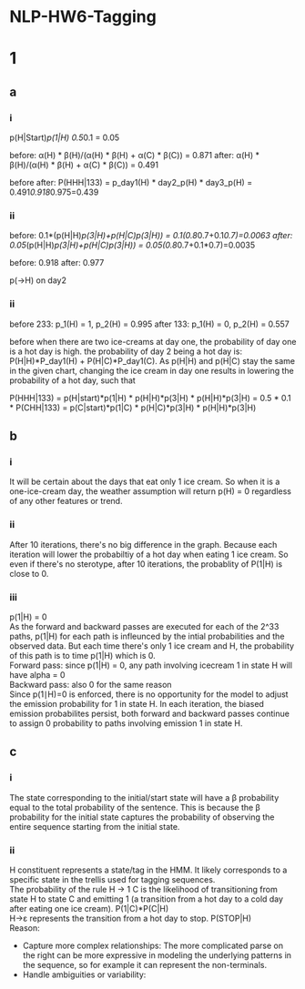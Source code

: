 # NLP-HW6-Tagging
# 1
## a
### i
p(H|Start)*p(1|H) 0.5*0.1 = 0.05

before: α(H) * β(H)/(α(H) * β(H) + α(C) * β(C)) = 0.871
after: α(H) * β(H)/(α(H) * β(H) + α(C) * β(C)) = 0.491

before
after: P(HHH|133) = p_day1(H) * day2_p(H) * day3_p(H) = 0.491*0.918*0.975=0.439



### ii
before: 0.1*(p(H|H)*p(3|H)+p(H|C)*p(3|H)) = 0.1*(0.8*0.7+0.1*0.7)=0.0063
after: 0.05*(p(H|H)*p(3|H)+p(H|C)*p(3|H)) = 0.05*(0.8*0.7+0.1*0.7)=0.0035



before: 0.918
after: 0.977

p(->H) on day2


### ii
before 233: p_1(H) = 1, p_2(H) = 0.995
after 133: p_1(H) = 0, p_2(H) = 0.557

before when there are two ice-creams at day one, the probability of day one is a hot day is high. the probability of day 2 being a hot day is: P(H|H)*P_day1(H) + P(H|C)*P_day1(C). As p(H|H) and p(H|C) stay the same in the given chart, changing the ice cream in day one results in lowering the probability of a hot day, such that 

P(HHH|133) = p(H|start)*p(1|H) * p(H|H)*p(3|H) * p(H|H)*p(3|H)
            = 0.5 * 0.1 * 
P(CHH|133) = p(C|start)*p(1|C) * p(H|C)*p(3|H) * p(H|H)*p(3|H)


## b
### i
It will be certain about the days that eat only 1 ice cream. So when it is a one-ice-cream day, the weather assumption will return p(H) = 0 regardless of any other features or trend.

### ii
After 10 iterations, there's no big difference in the graph. Because each iteration will lower the probabiltiy of a hot day when eating 1 ice cream. So even if there's no sterotype, after 10 iterations, the probablity of P(1|H) is close to 0.

### iii
p(1|H) = 0 <br>
As the forward and backward passes are executed for each of the 2^33 paths, p(1|H) for each path is infleunced by the intial probabilities and the observed data. But each time there's only 1 ice cream and H, the probability of this path is to time p(1|H) which is 0.<br>
Forward pass: since p(1|H) = 0, any path involving icecream 1 in state H will have alpha = 0<br>
Backward pass: also 0 for the same reason<br>
Since p(1∣H)=0 is enforced, there is no opportunity for the model to adjust the emission probability for 1 in state H. In each iteration, the biased emission probabilites persist, both forward and backward passes continue to assign 0 probability to paths involving emission 1 in state H.


## c
### i
The state corresponding to the initial/start state will have a β probability equal to the total probability of the sentence. This is because the β probability for the initial state captures the probability of observing the entire sequence starting from the initial state.

### ii
H constituent represents a state/tag in the HMM. It likely corresponds to a specific state in the trellis used for tagging sequences. <br>
The probability of the rule H -> 1 C is the likelihood of transitioning from state H to state C and emitting 1 (a transition from a hot day to a cold day after eating one ice cream). P(1|C)*P(C|H) <br>
H->ε represents the transition from a hot day to stop. P(STOP|H) <br>
Reason:
- Capture more complex relationships: The more complicated parse on the right can be more expressive in modeling the underlying patterns in the sequence, so for example it can represent the non-terminals.
- Handle ambiguities or variability: